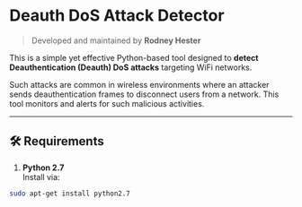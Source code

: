 # Deauth DoS Attack Detector

> Developed and maintained by **Rodney Hester**

This is a simple yet effective Python-based tool designed to **detect Deauthentication (Deauth) DoS attacks** targeting WiFi networks.

Such attacks are common in wireless environments where an attacker sends deauthentication frames to disconnect users from a network. This tool monitors and alerts for such malicious activities.

---

## 🛠️ Requirements

1. **Python 2.7**  
Install via:
```bash
sudo apt-get install python2.7
